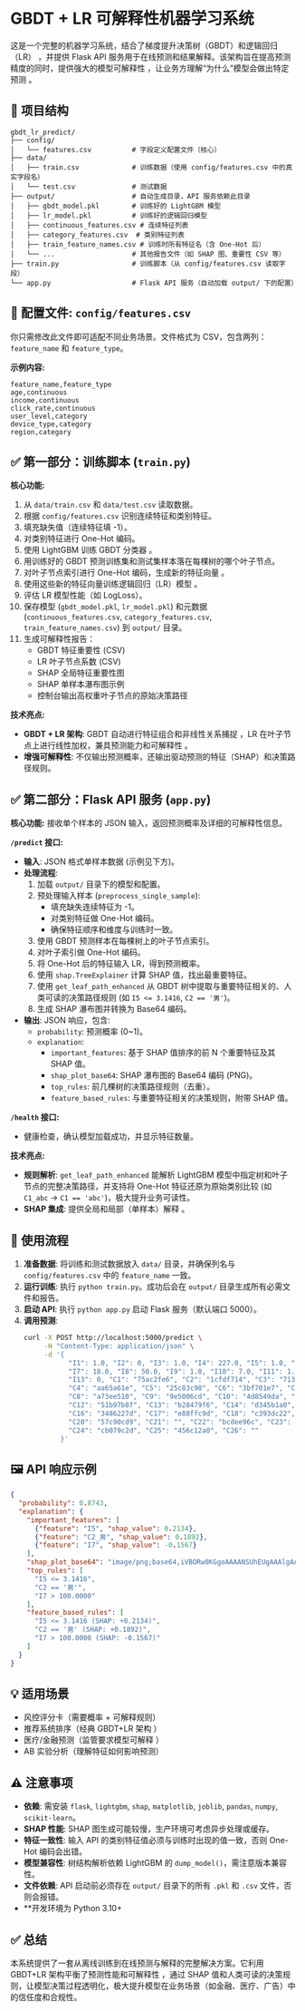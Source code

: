 # GBDT + LR 可解释性机器学习系统

这是一个完整的机器学习系统，结合了梯度提升决策树（GBDT）和逻辑回归（LR） ，并提供 Flask API 服务用于在线预测和结果解释。该架构旨在提高预测精度的同时，提供强大的模型可解释性 ，让业务方理解“为什么”模型会做出特定预测 。

## 📁 项目结构

```
gbdt_lr_predict/
├── config/
│   └── features.csv          # 字段定义配置文件（核心）
├── data/
│   ├── train.csv             # 训练数据（使用 config/features.csv 中的真实字段名）
│   └── test.csv              # 测试数据
├── output/                   # 自动生成目录，API 服务依赖此目录
│   ├── gbdt_model.pkl        # 训练好的 LightGBM 模型
│   ├── lr_model.pkl          # 训练好的逻辑回归模型
│   ├── continuous_features.csv # 连续特征列表
│   ├── category_features.csv  # 类别特征列表
│   ├── train_feature_names.csv # 训练时所有特征名（含 One-Hot 后）
│   └── ...                   # 其他报告文件（如 SHAP 图、重要性 CSV 等）
├── train.py                  # 训练脚本（从 config/features.csv 读取字段）
└── app.py                    # Flask API 服务（自动加载 output/ 下的配置）
```

## 📄 配置文件: `config/features.csv`

你只需修改此文件即可适配不同业务场景。文件格式为 CSV，包含两列：`feature_name` 和 `feature_type`。

**示例内容:**
```csv
feature_name,feature_type
age,continuous
income,continuous
click_rate,continuous
user_level,category
device_type,category
region,category
```

## ✅ 第一部分：训练脚本 (`train.py`)

**核心功能:**
1.  从 `data/train.csv` 和 `data/test.csv` 读取数据。
2.  根据 `config/features.csv` 识别连续特征和类别特征。
3.  填充缺失值（连续特征填 -1）。
4.  对类别特征进行 One-Hot 编码。
5.  使用 LightGBM 训练 GBDT 分类器 。
6.  用训练好的 GBDT 预测训练集和测试集样本落在每棵树的哪个叶子节点。
7.  对叶子节点索引进行 One-Hot 编码，生成新的特征向量 。
8.  使用这些新的特征向量训练逻辑回归（LR）模型 。
9.  评估 LR 模型性能（如 LogLoss）。
10. 保存模型 (`gbdt_model.pkl`, `lr_model.pkl`) 和元数据 (`continuous_features.csv`, `category_features.csv`, `train_feature_names.csv`) 到 `output/` 目录。
11. 生成可解释性报告：
    *   GBDT 特征重要性 (CSV)
    *   LR 叶子节点系数 (CSV)
    *   SHAP 全局特征重要性图
    *   SHAP 单样本瀑布图示例
    *   控制台输出高权重叶子节点的原始决策路径

**技术亮点:**
*   **GBDT + LR 架构**: GBDT 自动进行特征组合和非线性关系捕捉 ，LR 在叶子节点上进行线性加权，兼具预测能力和可解释性 。
*   **增强可解释性**: 不仅输出预测概率，还输出驱动预测的特征（SHAP）和决策路径规则。

## ✅ 第二部分：Flask API 服务 (`app.py`)

**核心功能:**
接收单个样本的 JSON 输入，返回预测概率及详细的可解释性信息。

**`/predict` 接口:**
*   **输入**: JSON 格式单样本数据 (示例见下方)。
*   **处理流程**:
    1.  加载 `output/` 目录下的模型和配置。
    2.  预处理输入样本 (`preprocess_single_sample`):
        *   填充缺失连续特征为 -1。
        *   对类别特征做 One-Hot 编码。
        *   确保特征顺序和维度与训练时一致。
    3.  使用 GBDT 预测样本在每棵树上的叶子节点索引。
    4.  对叶子索引做 One-Hot 编码。
    5.  将 One-Hot 后的特征输入 LR，得到预测概率。
    6.  使用 `shap.TreeExplainer` 计算 SHAP 值，找出最重要特征。
    7.  使用 `get_leaf_path_enhanced` 从 GBDT 树中提取与重要特征相关的、人类可读的决策路径规则 (如 `I5 <= 3.1416`, `C2 == '男'`)。
    8.  生成 SHAP 瀑布图并转换为 Base64 编码。
*   **输出**: JSON 响应，包含:
    *   `probability`: 预测概率 (0~1)。
    *   `explanation`:
        *   `important_features`: 基于 SHAP 值排序的前 N 个重要特征及其 SHAP 值。
        *   `shap_plot_base64`: SHAP 瀑布图的 Base64 编码 (PNG)。
        *   `top_rules`: 前几棵树的决策路径规则（去重）。
        *   `feature_based_rules`: 与重要特征相关的决策规则，附带 SHAP 值。

**`/health` 接口:**
*   健康检查，确认模型加载成功，并显示特征数量。

**技术亮点:**
*   **规则解析**: `get_leaf_path_enhanced` 能解析 LightGBM 模型中指定树和叶子节点的完整决策路径，并支持将 One-Hot 特征还原为原始类别比较 (如 `C1_abc` → `C1 == 'abc'`)，极大提升业务可读性。
*   **SHAP 集成**: 提供全局和局部（单样本）解释 。

## 🚀 使用流程

1.  **准备数据**: 将训练和测试数据放入 `data/` 目录，并确保列名与 `config/features.csv` 中的 `feature_name` 一致。
2.  **运行训练**: 执行 `python train.py`。成功后会在 `output/` 目录生成所有必需文件和报告。
3.  **启动 API**: 执行 `python app.py` 启动 Flask 服务（默认端口 5000）。
4.  **调用预测**:
    ```bash
    curl -X POST http://localhost:5000/predict \
         -H "Content-Type: application/json" \
         -d '{
               "I1": 1.0, "I2": 0, "I3": 1.0, "I4": 227.0, "I5": 1.0, "I6": 173.0,
               "I7": 18.0, "I8": 50.0, "I9": 1.0, "I10": 7.0, "I11": 1.0, "I12": 0,
               "I13": 0, "C1": "75ac2fe6", "C2": "1cfdf714", "C3": "713fbe7c",
               "C4": "aa65a61e", "C5": "25c83c98", "C6": "3bf701e7", "C7": "7195046d",
               "C8": "a73ee510", "C9": "9e5006cd", "C10": "4d8549da", "C11": "a48afad2",
               "C12": "51b97b8f", "C13": "b28479f6", "C14": "d345b1a0", "C15": "3fa658c5",
               "C16": "3486227d", "C17": "e88ffc9d", "C18": "c393dc22", "C19": "b1252a9d",
               "C20": "57c90cd9", "C21": "", "C22": "bcdee96c", "C23": "4d19a3eb",
               "C24": "cb079c2d", "C25": "456c12a0", "C26": ""
             }'
    ```

## 🖼️ API 响应示例

```json
{
  "probability": 0.8743,
  "explanation": {
    "important_features": [
      {"feature": "I5", "shap_value": 0.2134},
      {"feature": "C2_男", "shap_value": 0.1892},
      {"feature": "I7", "shap_value": -0.1567}
    ],
    "shap_plot_base64": "image/png;base64,iVBORw0KGgoAAAANSUhEUgAAAlgAAAGQ...",
    "top_rules": [
      "I5 <= 3.1416",
      "C2 == '男'",
      "I7 > 100.0000"
    ],
    "feature_based_rules": [
      "I5 <= 3.1416 (SHAP: +0.2134)",
      "C2 == '男' (SHAP: +0.1892)",
      "I7 > 100.0000 (SHAP: -0.1567)"
    ]
  }
}
```

## 💡 适用场景

*   风控评分卡（需要概率 + 可解释规则）
*   推荐系统排序（经典 GBDT+LR 架构 ）
*   医疗/金融预测（监管要求模型可解释 ）
*   AB 实验分析（理解特征如何影响预测）

## ⚠️ 注意事项

*   **依赖**: 需安装 `flask`, `lightgbm`, `shap`, `matplotlib`, `joblib`, `pandas`, `numpy`, `scikit-learn`。
*   **SHAP 性能**: SHAP 图生成可能较慢，生产环境可考虑异步处理或缓存。
*   **特征一致性**: 输入 API 的类别特征值必须与训练时出现的值一致，否则 One-Hot 编码会出错。
*   **模型兼容性**: 树结构解析依赖 LightGBM 的 `dump_model()`，需注意版本兼容性。
*   **文件依赖**: API 启动前必须存在 `output/` 目录下的所有 `.pkl` 和 `.csv` 文件，否则会报错。
*   **开发环境为 Python 3.10+

## ✅ 总结

本系统提供了一套从离线训练到在线预测与解释的完整解决方案。它利用 GBDT+LR 架构平衡了预测性能和可解释性 ，通过 SHAP 值和人类可读的决策规则，让模型决策过程透明化，极大提升模型在业务场景（如金融、医疗、广告）中的信任度和合规性。
